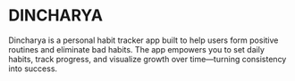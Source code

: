 # DINCHARYA
Dincharya is a personal habit tracker app built to help users form positive routines and eliminate bad habits. The app empowers you to set daily habits, track progress, and visualize growth over time—turning consistency into success. 
